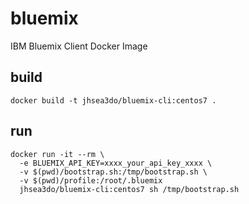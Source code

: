 # bluemix
IBM Bluemix Client Docker Image

## build
```shell
docker build -t jhsea3do/bluemix-cli:centos7 .
```

## run
```shell
docker run -it --rm \
  -e BLUEMIX_API_KEY=xxxx_your_api_key_xxxx \
  -v $(pwd)/bootstrap.sh:/tmp/bootstrap.sh \
  -v $(pwd)/profile:/root/.bluemix
  jhsea3do/bluemix-cli:centos7 sh /tmp/bootstrap.sh
```
